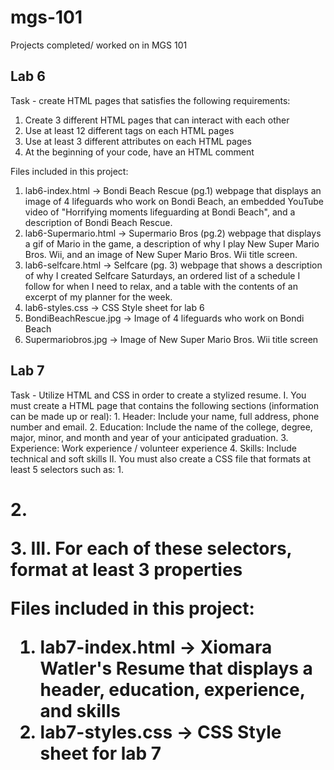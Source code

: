 # mgs-101
Projects completed/ worked on in MGS 101

## Lab 6
Task - create HTML pages that satisfies the following requirements:
1. Create 3 different HTML pages that can interact with each other
2. Use at least 12 different tags on each HTML pages
3. Use at least 3 different attributes on each HTML pages
4. At the beginning of your code, have an HTML comment

Files included in this project:
1. lab6-index.html -> Bondi Beach Rescue (pg.1) webpage that displays an image of 4 lifeguards who work on Bondi Beach,
                   an embedded YouTube video of "Horrifying moments lifeguarding at Bondi Beach",
                   and a description of Bondi Beach Rescue.
2. lab6-Supermario.html -> Supermario Bros (pg.2) webpage that displays a gif of Mario in the game, 
                        a description of why I play New Super Mario Bros. Wii, 
                        and an image of New Super Mario Bros. Wii title screen. 
3. lab6-selfcare.html -> Selfcare (pg. 3) webpage that shows a description of why I created Selfcare Saturdays,
                      an ordered list of a schedule I follow for when I need to relax,
                      and a table with the contents of an excerpt of my planner for the week.
4. lab6-styles.css -> CSS Style sheet for lab 6
5. BondiBeachRescue.jpg -> Image of 4 lifeguards who work on Bondi Beach
6. Supermariobros.jpg -> Image of New Super Mario Bros. Wii title screen

## Lab 7
Task - Utilize HTML and CSS in order to create a stylized resume. 
     I. You must create a HTML page that contains the following sections (information can be made up or real):
       1. Header: Include your name, full address, phone number and email.
       2. Education: Include the name of the college, degree, major, minor,
          and month and year of your anticipated graduation.
       3. Experience: Work experience / volunteer experience
       4. Skills: Include technical and soft skills
    II. You must also create a CSS file that formats at least 5 selectors such as:
       1. <h1>
       2. <p>
       3. <body>
    III. For each of these selectors, format at least 3 properties
    
Files included in this project:
1. lab7-index.html -> Xiomara Watler's Resume that displays a header, education, experience, and skills 
2. lab7-styles.css -> CSS Style sheet for lab 7
